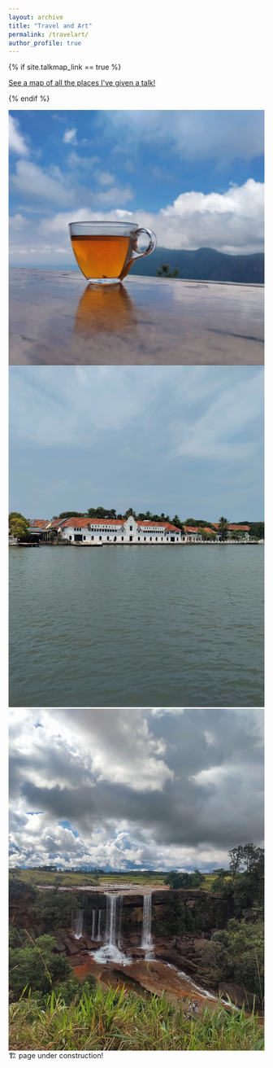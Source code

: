 ```yaml
---
layout: archive
title: "Travel and Art"
permalink: /travelart/
author_profile: true
---
```


{% if site.talkmap_link == true %}

<p style="text-decoration:underline;"><a href="/travelart.md">See a map of all the places I've given a talk!</a></p>

{% endif %}

<p align="center">
      <img src="images/77.png" align="left">
      <img src="images/76.png">
      <img src="images/75.png" align="right">
</p>


🏗️ page under construction!